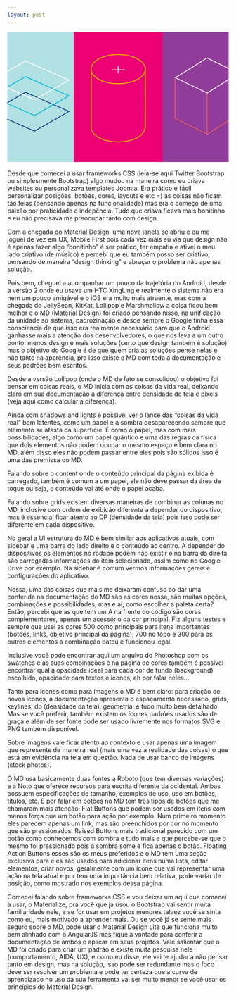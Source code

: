```yaml
---
layout: post
---
```

<img src="/images/fulls/2015-12-20-material-design.jpg" class="fit image" alt="Google Material Design">

Desde que comecei a usar frameworks CSS (leia-se aqui Twitter Bootstrap ou simplesmente Bootstrap) algo mudou na maneira como eu criava websites ou personalizava templates Joomla. Era prático e fácil personalizar posições, botões, cores, layouts e etc =) as coisas não ficam tão feias (pensando apenas na funcionalidade) mas era o começo de uma paixão por praticidade e indepência. Tudo que criava ficava mais bonitinho e eu não precisava me preocupar tanto com design.

Com a chegada do Material Design, uma nova janela se abriu e eu me joguei de vez em UX, Mobile First pois cada vez mais eu via que design não é apenas fazer algo “bonitinho” é ser prático, ter empatia e ativei o meu lado criativo (de músico) e percebi que eu também posso ser criativo, pensando de maneira “design thinking” e abraçar o problema não apenas solução.

Pois bem, cheguei a acompanhar um pouco da trajetória do Android, desde a versão 2 onde eu usava um HTC XingLing e realmente o sistema não era nem um pouco amigável e o iOS era muito mais atraente, mas com a chegada do JellyBean, KitKat, Lollipop e Marshmallow a coisa ficou bem melhor e o MD (Material Design) foi criado pensando nisso, na unificação da unidade so sistema, padrozinação e desde sempre o Google tinha essa consciencia de que isso era realmente necessário para que o Android ganhasse mais a atenção dos desenvolvedores, o que nos leva a um outro ponto: menos design e mais soluções (certo que design também é solução) mas o objetivo do Google é de que quem cria as soluções pense nelas e não tanto na aparência, pra isso existe o MD com toda a documentação e seus padrões bem escritos.

Desde a versão Lollipop (onde o MD de fato se consolidou) o objetivo foi pensar em coisas reais, o MD inicia com as coisas da vida real, deixando claro em sua documentação a diferença entre densidade de tela e pixels (veja aqui como calcular a diferença).

Ainda com shadows and lights é possível ver o lance das “coisas da vida real” bem latentes, como um papel e a sombra desaparecendo sempre que elemento se afasta da superfície. É como o papel, mas com mais possibilidades, algo como um papel quântico e uma das regras da física que dois elementos não podem ocupar o mesmo espaço é bem clara no MD, além disso eles não podem passar entre eles pois são sólidos isso é uma das premissa do MD.

Falando sobre o content onde o conteúdo principal da página exibida é carregado, também é comum a um papel, ele não deve passar da área de toque ou seja, o conteúdo vai até onde o papel acaba.

Falando sobre grids existem diversas maneiras de combinar as colunas no MD, inclusive com ordem de exibição diferente a depender do dispositivo, mas é essencial ficar atento ao DP (densidade da tela) pois isso pode ser diferente em cada dispositivo.

No geral a UI estrutura do MD é bem similar aos aplicativos atuais, com sidebar e uma barra do lado direito e o conteúdo ao centro. A depender do dispositivos os elementos no rodapé podem não existir e na barra da direita são carregadas informações do item selecionado, assim como no Google Drive por exemplo. Na sidebar é comum vermos informações gerais e configurações do aplicativo.

Nossa, uma das coisas que mais me deixaram confuso ao dar uma conferida na documentação do MD são as cores nossa, são muitas opções, combinações e possibilidades, mas e ai, como escolher a paleta certa? Então, percebi que as que tem um A na frente do código são cores complementares, apenas um acessório da cor principal. Fiz alguns testes e sempre que usei as cores 500 como principais para itens importantes (botões, links, objetivo principal da página), 700 no topo e 300 para os outros elementos a combinação bateu e funcionou legal.

Inclusive você pode encontrar aqui um arquivo do Photoshop com os swatches e as suas combinações e na página de cores também é possível encontrar qual a opacidade ideal para cada cor de fundo (background) escolhido, opacidade para textos e ícones, ah por falar neles…

Tanto para ícones como para imagens o MD é bem claro: para criação de novos ícones, a documentação apresenta o espaçamento necessário, grids, keylines, dp (densidade da tela), geometria, e tudo muito bem detalhado. Mas se você preferir, também existem os ícones padrões usados são de graça e além de ser fonte pode ser usado livremente nos formatos SVG e PNG também disponível.

Sobre imagens vale ficar atento ao contexto e usar apenas uma imagem que represente de maneira real (mais uma vez a realidade das coisas) o que está em evidência na tela em questão. Nada de usar banco de imagens (stock photos).

O MD usa basicamente duas fontes a Roboto (que tem diversas variações) e a Noto que oferece recursos para escrita diferente da ocidental. Ambas possuem especificações de tamanho, exemplos de uso, uso em botões, títulos, etc. E por falar em botões no MD tem três tipos de botões que me chamaram mais atenção: Flat Buttons que podem ser usados em itens com menos força que um botão para ação por exemplo. Num primeiro momento eles parecem apenas um link, mas são preenchidos por cor no momento que são pressionados. Raised Buttons mais tradicional parecido com um botão como conhecemos com sombra e tudo mais e que percebe-se que o mesmo foi pressionado pois a sombra some e fica apenas o botão. Floating Action Buttons esses são os meus preferidos e o MD tem uma seção exclusiva para eles são usados para adicionar itens numa lista, editar elementos, criar novos, geralmente com um ícone que vai representar uma ação na tela atual e por tem uma importância bem relativa, pode variar de posição, como mostrado nos exemplos dessa página.

Comecei falando sobre frameworks CSS e vou deixar um aqui que comecei a usar, o Materialize, pra você que já usou o Bootstrap vai sentir muita familiaridade nele, e se for usar em projetos menores talvez você se sinta como eu, mais motivado a aprender mais. Ou se você já se sente mais seguro sobre o MD, pode usar o Material Design Lite que funciona muito bem alinhado com o AngularJS mas fique a vontade para conferir a documentação de ambos e aplicar em seus projetos. Vale salientar que o MD foi criado para criar um padrão e existe muita pesquisa nele (comportamento, AIDA, UX), e como eu disse, ele vai te ajudar a não pensar tanto em design, mas na solução, isso pode ser redundante mas o foco deve ser resolver um problema e pode ter certeza que a curva de aprendizado no uso da sua ferramenta vai ser muito menor se você usar os princípios do Material Design.
